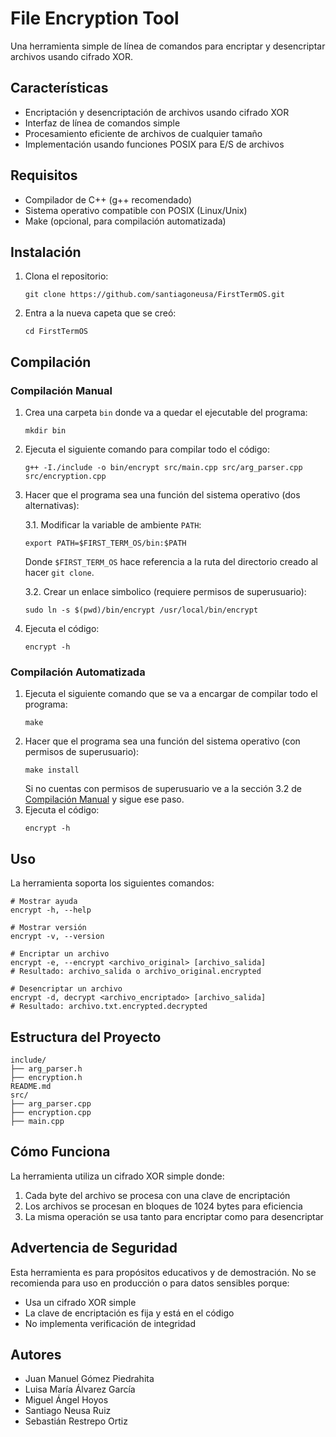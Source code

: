 # File Encryption Tool

Una herramienta simple de línea de comandos para encriptar y desencriptar archivos usando cifrado XOR.

## Características

- Encriptación y desencriptación de archivos usando cifrado XOR
- Interfaz de línea de comandos simple
- Procesamiento eficiente de archivos de cualquier tamaño
- Implementación usando funciones POSIX para E/S de archivos

## Requisitos

- Compilador de C++ (g++ recomendado)
- Sistema operativo compatible con POSIX (Linux/Unix)
- Make (opcional, para compilación automatizada)

## Instalación

1. Clona el repositorio:
    ```
    git clone https://github.com/santiagoneusa/FirstTermOS.git
    ```
2. Entra a la nueva capeta que se creó:
    ```
    cd FirstTermOS
    ```

## Compilación
### Compilación Manual
1. Crea una carpeta `bin` donde va a quedar el ejecutable del programa:
    ```
    mkdir bin
    ```
2. Ejecuta el siguiente comando para compilar todo el código:
    ```
    g++ -I./include -o bin/encrypt src/main.cpp src/arg_parser.cpp src/encryption.cpp
    ```
3. Hacer que el programa sea una función del sistema operativo (dos alternativas):
    
    3.1. Modificar la variable de ambiente `PATH`:
    ```
    export PATH=$FIRST_TERM_OS/bin:$PATH
    ```
    Donde `$FIRST_TERM_OS` hace referencia a la ruta del directorio creado al hacer `git clone`.

    3.2. Crear un enlace simbolico (requiere permisos de superusuario):
    ```
    sudo ln -s $(pwd)/bin/encrypt /usr/local/bin/encrypt
    ```
4. Ejecuta el código:
    ```
    encrypt -h
    ```

### Compilación Automatizada
1. Ejecuta el siguiente comando que se va a encargar de compilar todo el programa:
    ```
    make
    ```
2. Hacer que el programa sea una función del sistema operativo (con permisos de superusuario):
    ```
    make install
    ```
    Si no cuentas con permisos de superusuario ve a la sección 3.2 de [Compilación Manual](#compilación-manual) y sigue ese paso.
3. Ejecuta el código:
    ```
    encrypt -h
    ```

## Uso

La herramienta soporta los siguientes comandos:

```
# Mostrar ayuda
encrypt -h, --help

# Mostrar versión
encrypt -v, --version

# Encriptar un archivo
encrypt -e, --encrypt <archivo_original> [archivo_salida]
# Resultado: archivo_salida o archivo_original.encrypted

# Desencriptar un archivo
encrypt -d, decrypt <archivo_encriptado> [archivo_salida]
# Resultado: archivo.txt.encrypted.decrypted
```

## Estructura del Proyecto

```
include/
├── arg_parser.h          
├── encryption.h
README.md
src/
├── arg_parser.cpp          
├── encryption.cpp        
├── main.cpp       
```

## Cómo Funciona

La herramienta utiliza un cifrado XOR simple donde:
1. Cada byte del archivo se procesa con una clave de encriptación
2. Los archivos se procesan en bloques de 1024 bytes para eficiencia
3. La misma operación se usa tanto para encriptar como para desencriptar

## Advertencia de Seguridad

Esta herramienta es para propósitos educativos y de demostración. No se recomienda para uso en producción o para datos sensibles porque:
- Usa un cifrado XOR simple
- La clave de encriptación es fija y está en el código
- No implementa verificación de integridad

## Autores

- Juan Manuel Gómez Piedrahita
- Luisa María Álvarez García
- Miguel Ángel Hoyos
- Santiago Neusa Ruiz
- Sebastián Restrepo Ortiz
